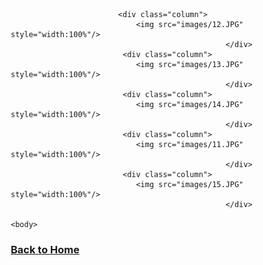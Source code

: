 



<style>
* {
  box-sizing: border-box;
}

.column {
  float: left;
  width: 33.33%;
  padding: 5px;
}

/* Clearfix (clear floats) */
.row::after {
  content: "";
  clear: both;
  display: table;
}
</style>
<div class="row">
							
							<div class="column">
								<img src="images/12.JPG" style="width:100%"/>
	                                                </div>
							 <div class="column">
								<img src="images/13.JPG" style="width:100%"/>
	                                                </div>
							 <div class="column">
								<img src="images/14.JPG" style="width:100%"/>
	                                                </div>
							 <div class="column">
								<img src="images/11.JPG" style="width:100%"/>
	                                                </div>
							 <div class="column">
								<img src="images/15.JPG" style="width:100%"/>
	                                                </div>
							
	<body>
 <a href="https://ciarandervan.github.io"><h3 style="color:rgb((95,158,160)">Back to Home</h3></a>
	</body>
							
